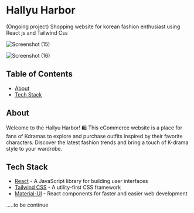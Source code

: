 # Hallyu Harbor
(Ongoing project) Shopping website for korean fashion enthusiast using React js and Tailwind Css

![Screenshot (15)](https://github.com/jyotiv2023/hallyuharbor/assets/130778883/47f2cd1f-8504-4772-913e-6084380344bc)

![Screenshot (16)](https://github.com/jyotiv2023/hallyuharbor/assets/130778883/ef9759c6-19e0-4e14-b095-1546ca794348)



## Table of Contents
- [About](#about)
- [Tech Stack](#tech-stack)



## About

Welcome to the Hallyu Harbor! 🛍️ This eCommerce website is a place for fans of Kdramas to explore and purchase outfits inspired by their favorite characters. Discover the latest fashion trends and bring a touch of K-drama style to your wardrobe.

## Tech Stack

- [React](https://reactjs.org/) - A JavaScript library for building user interfaces
- [Tailwind CSS](https://tailwindcss.com/) - A utility-first CSS framework
- [Material-UI](https://mui.com/) - React components for faster and easier web development

.....to be continue



